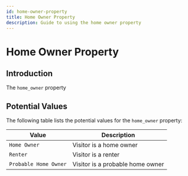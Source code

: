 ```yaml
---
id: home-owner-property
title: Home Owner Property
description: Guide to using the home owner property
---
```


# Home Owner Property

## Introduction

The `home_owner` property

## Potential Values

The following table lists the potential values for the `home_owner` property:

| Value                 | Description                      |
| --------------------- | -------------------------------- |
| `Home Owner`          | Visitor is a home owner          |
| `Renter`              | Visitor is a renter              |
| `Probable Home Owner` | Visitor is a probable home owner |
